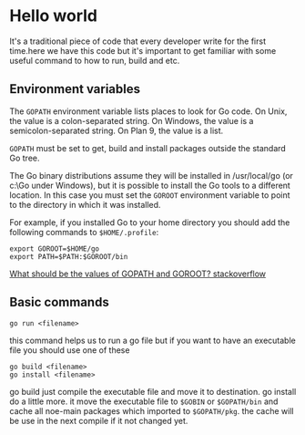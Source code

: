 # Hello world

It's a traditional piece of code that every developer write for the first time.here we have this code but it's important to get familiar with some useful command to how to run, build and etc.
## Environment variables
The `GOPATH` environment variable lists places to look for Go code. On Unix, the value is a colon-separated string. On Windows, the value is a semicolon-separated string. On Plan 9, the value is a list.

`GOPATH` must be set to get, build and install packages outside the standard Go tree.

The Go binary distributions assume they will be installed in /usr/local/go (or c:\Go under Windows), but it is possible to install the Go tools to a different location. In this case you must set the `GOROOT` environment variable to point to the directory in which it was installed.

For example, if you installed Go to your home directory you should add the following commands to `$HOME/.profile`:
```
export GOROOT=$HOME/go
export PATH=$PATH:$GOROOT/bin
```

[What should be the values of GOPATH and GOROOT? stackoverflow](https://stackoverflow.com/questions/7970390/what-should-be-the-values-of-gopath-and-goroot#answer-10847122)
## Basic commands

```
go run <filename>
```
this command helps us to run a go file but if you want to have an executable file you should use one of these
```
go build <filename>
go install <filename>
```
go build just compile the executable file and move it to destination. go install do a little more. it move the executable file to `$GOBIN` or `$GOPATH/bin` and cache all noe-main packages which imported to `$GOPATH/pkg`. the cache will be use in the next compile if it not changed yet.
